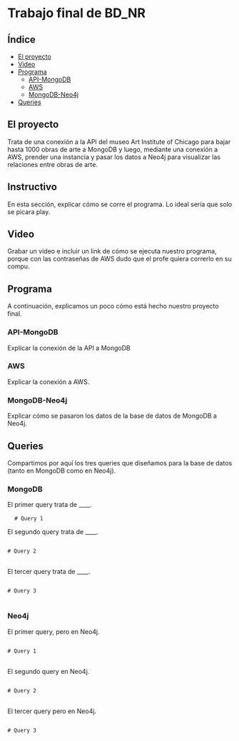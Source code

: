 # Trabajo final de BD_NR

## Índice

- [El proyecto](#El-proyecto)
- [Video](#Video)
- [Programa](#Programa)
  - [API-MongoDB](#API-MongoDB)
  - [AWS](#AWS)
  - [MongoDB-Neo4j](#MongoDB-Neo4j)
- [Queries](#Queries)


## El proyecto

Trata de una conexión a la API del museo Art Institute of Chicago para bajar hasta 1000 obras de arte a MongoDB y luego, mediante una conexión a AWS, prender una instancia y pasar los datos a Neo4j para visualizar las relaciones entre obras de arte.

## Instructivo

En esta sección, explicar cómo se corre el programa. Lo ideal sería que solo se picara play.

## Video

Grabar un video e incluir un link de cómo se ejecuta nuestro programa, porque con las contraseñas de AWS dudo que el profe quiera correrlo en su compu.

## Programa

A continuación, explicamos un poco cómo está hecho nuestro proyecto final.

### API-MongoDB

Explicar la conexión de la API a MongoDB

### AWS

Explicar la conexión a AWS.

### MongoDB-Neo4j

Explicar cómo se pasaron los datos de la base de datos de MongoDB a Neo4j.

## Queries

Compartimos por aquí los tres queries que diseñamos para la base de datos (tanto en MongoDB como en Neo4j).

### MongoDB

El primer query trata de ____.

<pre> <code id="codeSnippet"> # Query 1 </code></pre>

El segundo query trata de ____.

<pre>
<code id="codeSnippet">
# Query 2
</code>
</pre>

El tercer query trata de ____.

<pre>
<code id="codeSnippet">
# Query 3
</code>
</pre>

### Neo4j

El primer query, pero en Neo4j.

<pre>
<code id="codeSnippet">
# Query 1
</code>
</pre>

El segundo query en Neo4j.

<pre>
<code id="codeSnippet">
# Query 2
</code>
</pre>

El tercer query pero en Neo4j.

<pre>
<code id="codeSnippet">
# Query 3
</code>
</pre>


